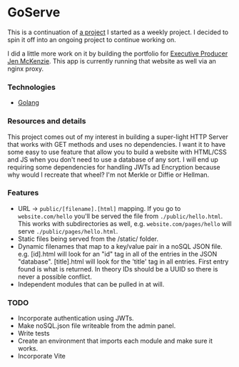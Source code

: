 # GoServe

This is a continuation of [a project](https://github.com/daltonjmcgee/2022-02-22) I started as a weekly project. I decided to spin it off into an ongoing project to continue working on.

I did a little more work on it by building the portfolio for [Executive Producer Jen McKenzie](https://jenmckenzie.com). This app is currently running that website as well via an nginx proxy.

### Technologies
- [Golang](https://go.dev/)

### Resources and details
This project comes out of my interest in building a super-light HTTP Server that works with GET methods and uses no dependencies. I want it to have some easy to use feature that allow you to build a website with HTML/CSS and JS when you don't need to use a database of any sort. I will end up requiring some dependencies for handling JWTs ad Encryption because why would I recreate that wheel? I'm not Merkle or Diffie or Hellman.

### Features
- URL -> `public/[filename].[html]` mapping. If you go to `website.com/hello` you'll be served the file from `./public/hello.html`. This works with subdirectories as well, e.g. `website.com/pages/hello` will serve `./public/pages/hello.html`.
- Static files being served from the /static/ folder.
- Dynamic filenames that map to a key/value pair in a noSQL JSON file. e.g. [id].html will look for an "id" tag in all of the entries in the JSON "database". [title].html will look for the 'title' tag in all entries. First entry found is what is returned. In theory IDs should be a UUID so there is never a possible conflict.
- Independent modules that can be pulled in at will.

### TODO
- Incorporate authentication using JWTs.
- Make noSQL.json file writeable from the admin panel.
- Write tests
- Create an environment that imports each module and make sure it works.
- Incorporate Vite